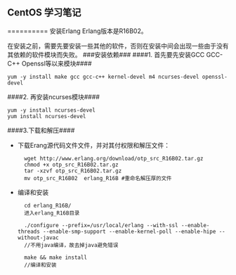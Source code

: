 ## CentOS 学习笔记 ##
==========
安装Erlang
Erlang版本是R16B02。 

在安装之前，需要先要安装一些其他的软件，否则在安装中间会出现一些由于没有其依赖的软件模块而失败。 
###安装依赖###
####1. 首先要先安装GCC GCC-C++ Openssl等以来模块####
	
	yum -y install make gcc gcc-c++ kernel-devel m4 ncurses-devel openssl-devel  
 
####2. 再安装ncurses模块####
	
	yum -y install ncurses-devel  
	yum install ncurses-devel  

####3.下载和解压####
   
- 下载Erang源代码文件文件，并对其付权限和解压文件：

		wget http://www.erlang.org/download/otp_src_R16B02.tar.gz
		chmod +x otp_src_R16B02.tar.gz  
		tar -xzvf otp_src_R16B02.tar.gz  
		mv otp_src_R16B02  erlang_R16B #重命名解压厚的文件  
 
- 编译和安装

		cd erlang_R16B/
		进入erlang_R16B目录
  
		./configure --prefix=/usr/local/erlang --with-ssl --enable-threads --enable-smp-support --enable-kernel-poll --enable-hipe --without-javac  
		//不用java编译，故去掉java避免错误  
		
		make && make install 
		//编译和安装  